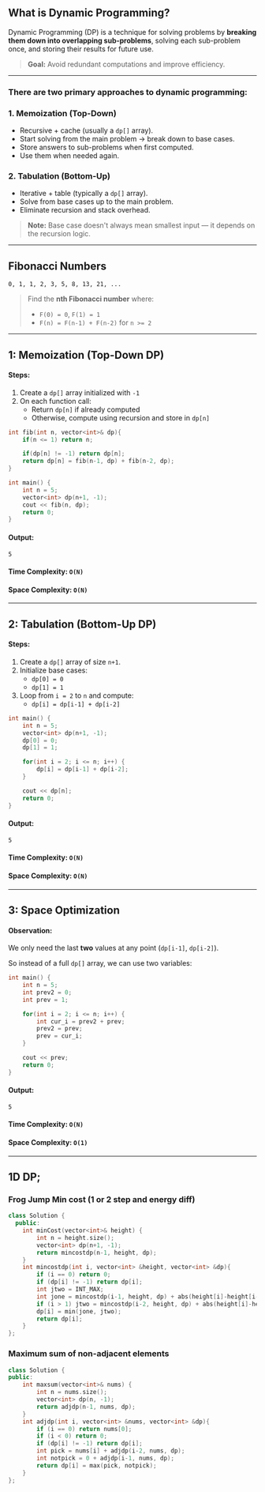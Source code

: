 ## What is Dynamic Programming?

Dynamic Programming (DP) is a technique for solving problems by **breaking them down into overlapping sub-problems**, solving each sub-problem once, and storing their results for future use.

> **Goal:** Avoid redundant computations and improve efficiency.

---

### There are two primary approaches to dynamic programming:

### 1. **Memoization (Top-Down)**

- Recursive + cache (usually a `dp[]` array).
- Start solving from the main problem → break down to base cases.
- Store answers to sub-problems when first computed.
- Use them when needed again.

### 2. **Tabulation (Bottom-Up)**

- Iterative + table (typically a `dp[]` array).
- Solve from base cases up to the main problem.
- Eliminate recursion and stack overhead.

> **Note:** Base case doesn't always mean smallest input — it depends on the recursion logic.

---

## Fibonacci Numbers
```
0, 1, 1, 2, 3, 5, 8, 13, 21, ...
```
> Find the **nth Fibonacci number** where:
> 
> - `F(0) = 0`, `F(1) = 1`
> - `F(n) = F(n-1) + F(n-2)` for `n >= 2`

---

## 1: Memoization (Top-Down DP)

#### Steps:

1. Create a `dp[]` array initialized with `-1`
2. On each function call:
   - Return `dp[n]` if already computed
   - Otherwise, compute using recursion and store in `dp[n]`

```cpp
int fib(int n, vector<int>& dp){
    if(n <= 1) return n;

    if(dp[n] != -1) return dp[n];
    return dp[n] = fib(n-1, dp) + fib(n-2, dp);
}

int main() {
    int n = 5;
    vector<int> dp(n+1, -1);
    cout << fib(n, dp);
    return 0;
}
```

#### Output:

```
5
```

#### Time Complexity: `O(N)`

#### Space Complexity: `O(N)`

---

## 2: Tabulation (Bottom-Up DP)

#### Steps:

1. Create a `dp[]` array of size `n+1`.
2. Initialize base cases:  
   - `dp[0] = 0`  
   - `dp[1] = 1`
3. Loop from `i = 2` to `n` and compute:
   - `dp[i] = dp[i-1] + dp[i-2]`

```cpp
int main() {
    int n = 5;
    vector<int> dp(n+1, -1);
    dp[0] = 0;
    dp[1] = 1;

    for(int i = 2; i <= n; i++) {
        dp[i] = dp[i-1] + dp[i-2];
    }

    cout << dp[n];
    return 0;
}
```

#### Output:
```
5
```

#### Time Complexity: `O(N)`

#### Space Complexity: `O(N)`

---

## 3: Space Optimization

#### Observation:

We only need the last **two** values at any point (`dp[i-1]`, `dp[i-2]`).

So instead of a full `dp[]` array, we can use two variables:

```cpp
int main() {
    int n = 5;
    int prev2 = 0;
    int prev = 1;

    for(int i = 2; i <= n; i++) {
        int cur_i = prev2 + prev;
        prev2 = prev;
        prev = cur_i;
    }

    cout << prev;
    return 0;
}
```

#### Output:
```
5
```

#### Time Complexity: `O(N)`

#### Space Complexity: `O(1)`

---


## 1D DP;

### Frog Jump Min cost (1 or 2 step and energy diff)

```cpp
class Solution {
  public:
    int minCost(vector<int>& height) {
        int n = height.size();
        vector<int> dp(n+1, -1);
        return mincostdp(n-1, height, dp);
    }
    int mincostdp(int i, vector<int> &height, vector<int> &dp){
        if (i == 0) return 0;
        if (dp[i] != -1) return dp[i];
        int jtwo = INT_MAX;
        int jone = mincostdp(i-1, height, dp) + abs(height[i]-height[i-1]);
        if (i > 1) jtwo = mincostdp(i-2, height, dp) + abs(height[i]-height[i-2]);
        dp[i] = min(jone, jtwo);
        return dp[i];
    }
};
```

### Maximum sum of non-adjacent elements

```cpp
class Solution {
public:
    int maxsum(vector<int>& nums) {
        int n = nums.size();
        vector<int> dp(n, -1);
        return adjdp(n-1, nums, dp);
    }
    int adjdp(int i, vector<int> &nums, vector<int> &dp){
        if (i == 0) return nums[0];
        if (i < 0) return 0;
        if (dp[i] != -1) return dp[i];
        int pick = nums[i] + adjdp(i-2, nums, dp);
        int notpick = 0 + adjdp(i-1, nums, dp);
        return dp[i] = max(pick, notpick);
    }
};
```
